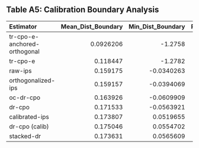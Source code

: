 ## Table A5: Calibration Boundary Analysis

| Estimator                    |   Mean_Dist_Boundary |   Min_Dist_Boundary |   Pct_Near_Boundary |   Unhelpful_Mean_Dist |   Unhelpful_Min_Dist |   Outlier_Rate | Support   |
|:-----------------------------|---------------------:|--------------------:|--------------------:|----------------------:|---------------------:|---------------:|:----------|
| tr-cpo-e-anchored-orthogonal |            0.0926206 |          -1.2758    |            26.6667  |             0.0755361 |          -0.125353   |         68     | Weak      |
| tr-cpo-e                     |            0.118447  |          -1.2782    |            19.5652  |             0.0685537 |          -0.0510838  |         76.087 | Weak      |
| raw-ips                      |            0.159175  |          -0.0340263 |            19.3333  |             0.0890326 |           0.0189014  |         68     | Weak      |
| orthogonalized-ips           |            0.159157  |          -0.0394069 |            18.6667  |             0.0889674 |           0.0137123  |         68     | Weak      |
| oc-dr-cpo                    |            0.163926  |          -0.0609909 |             8.33333 |             0.0764201 |          -0.0472549  |         65     | Weak      |
| dr-cpo                       |            0.171533  |          -0.0563921 |             6.66667 |             0.0737002 |          -0.0510838  |         76     | Weak      |
| calibrated-ips               |            0.173807  |           0.0519655 |             4       |             0.173696  |           0.0548965  |          4     | Weak      |
| dr-cpo (calib)               |            0.175046  |           0.0554702 |             4       |             0.0757565 |          -0.00364962 |         80     | Weak      |
| stacked-dr                   |            0.173631  |           0.0565609 |             4       |             0.0805035 |           0.00438219 |         68     | Weak      |